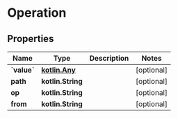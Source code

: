 
# Operation

## Properties
| Name | Type | Description | Notes |
| ------------ | ------------- | ------------- | ------------- |
| **&#x60;value&#x60;** | [**kotlin.Any**](.md) |  |  [optional] |
| **path** | **kotlin.String** |  |  [optional] |
| **op** | **kotlin.String** |  |  [optional] |
| **from** | **kotlin.String** |  |  [optional] |



